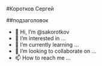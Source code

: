 #Коротков Сергей

##подзаголовок

- 👋 Hi, I’m @sakorotkov
- 👀 I’m interested in ...
- 🌱 I’m currently learning ...
- 💞️ I’m looking to collaborate on ...
- 📫 How to reach me ...

<!---
sakorotkov/sakorotkov is a ✨ special ✨ repository because its `README.md` (this file) appears on your GitHub profile.
You can click the Preview link to take a look at your changes.
--->

